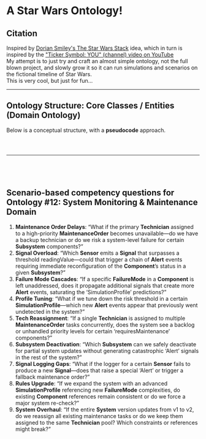 # A **Star Wars** Ontology!                    
        
## Citation        
Inspired by [Dorian Smiley's The Star Wars Stack](https://github.com/doriansmiley/TheStarWarsStack) idea, which in turn is inspired by the ["Ticker Symbol: YOU" (channel) video on YouTube](https://www.youtube.com/watch?v=Rq3JjUUgTBI&t=924s)          
My attempt is to just try and craft an almost simple ontology, not the full blown project, and slowly grow it so it can run simulations and scenarios on the fictional timeline of Star Wars.           
This is very cool, but just for fun...        
                
---                
                
## Ontology Structure: Core Classes / Entities (Domain Ontology)                
                
Below is a conceptual structure, with a **pseudocode** approach.         
        
                
                
                                                              
```mermaid                                                              
      
         
```                                                 
                                                            
---                                  
                                  
```pseudocode                                

        
                 
```                    
                    
## **Scenario-based competency questions** for Ontology #12: System Monitoring & Maintenance Domain           
           
1. **Maintenance Order Delays**: “What if the primary **Technician** assigned to a high-priority **MaintenanceOrder** becomes unavailable—do we have a backup technician or do we risk a system-level failure for certain **Subsystem** components?”           
2. **Signal Overload**: “Which **Sensor** emits a **Signal** that surpasses a threshold readingValue—could that trigger a chain of **Alert** events requiring immediate reconfiguration of the **Component**’s status in a given **Subsystem**?”           
3. **Failure Mode Cascades**: “If a specific **FailureMode** in a **Component** is left unaddressed, does it propagate additional signals that create more **Alert** events, saturating the ‘SimulationProfile’ predictions?”           
4. **Profile Tuning**: “What if we tune down the risk threshold in a certain **SimulationProfile**—which new **Alert** events appear that previously went undetected in the system?”           
5. **Tech Reassignment**: “If a single **Technician** is assigned to multiple **MaintenanceOrder** tasks concurrently, does the system see a backlog or unhandled priority levels for certain ‘requiresMaintenance’ components?”           
6. **Subsystem Deactivation**: “Which **Subsystem** can we safely deactivate for partial system updates without generating catastrophic ‘Alert’ signals in the rest of the system?”           
7. **Signal Logging Gaps**: “What if the logger for a certain **Sensor** fails to produce a new **Signal**—does that raise a special ‘Alert’ or trigger a fallback maintenance order?”           
8. **Rules Upgrade**: “If we expand the system with an advanced **SimulationProfile** referencing new **FailureMode** complexities, do existing **Component** references remain consistent or do we force a major system re-check?”           
9. **System Overhaul**: “If the entire **System** version updates from v1 to v2, do we reassign all existing maintenance tasks or do we keep them assigned to the same **Technician** pool? Which constraints or references might break?”  